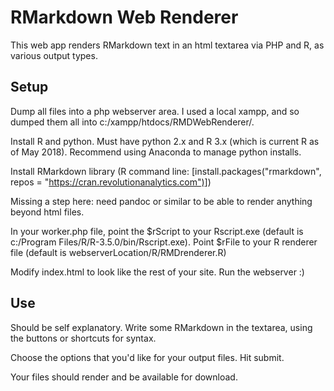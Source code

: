 # RMarkdown Web Renderer

This web app renders RMarkdown text in an html textarea via PHP and R, as various output types. 

## Setup

Dump all files into a php webserver area. I used a local xampp, and so dumped them all into c:/xampp/htdocs/RMDWebRenderer/.

Install R and python. Must have python 2.x and R 3.x (which is current R as of May 2018). Recommend using Anaconda to manage python installs. 

Install RMarkdown library (R command line: [install.packages("rmarkdown", repos = "https://cran.revolutionanalytics.com")])

Missing a step here: need pandoc or similar to be able to render anything beyond html files. 

In your worker.php file, point the $rScript to your Rscript.exe (default is c:/Program Files/R/R-3.5.0/bin/Rscript.exe). Point $rFile to your R renderer file (default is webserverLocation/R/RMDrenderer.R)

Modify index.html to look like the rest of your site. Run the webserver :)

## Use

Should be self explanatory. Write some RMarkdown in the textarea, using the buttons or shortcuts for syntax. 

Choose the options that you'd like for your output files. Hit submit.

Your files should render and be available for download.
